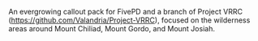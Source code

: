An evergrowing callout pack for FivePD and a branch of Project VRRC (https://github.com/Valandria/Project-VRRC), focused on the wilderness areas around Mount Chiliad, Mount Gordo, and Mount Josiah.